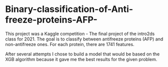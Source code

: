# Binary-classification-of-Anti-freeze-proteins-AFP-
This project was a Kaggle competition - The final project of the intro2ds class for 2021.
The goal is to classify between antifreeze proteins (AFP) and non-antifreeze ones. For each protein, there are 1741 features. 

After several attempts I chose to build a model that would be based on the XGB algorithm because it gave me the best results for the given problem.
